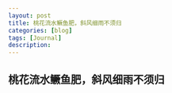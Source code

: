 ```yaml
---
layout: post
title: 桃花流水鳜鱼肥，斜风细雨不须归
categories: [blog]
tags: [Journal]
description: 
---
```




## 桃花流水鳜鱼肥，斜风细雨不须归

